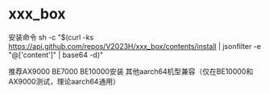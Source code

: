 # xxx_box
安装命令
sh -c "$(curl -ks https://api.github.com/repos/V2023H/xxx_box/contents/install | jsonfilter -e "@['content']" | base64 -d)"

<a val="+sA26uaFf638kjCbRIPYPup1pvVs/I02L680FiVdj2OZZ9zHFb4ThPgYzFYRTBfsXV%FC7XQ0Dm/0fc54OuhDOQXE4HCSLV9FOuA3VN5F0doj6zzrdfNyWbwDZmy67NpvN8ZwL4qRM3OWUf%gFE6EwOAUdtsyWYWnI2N1mrWZ4sEhI1isR0rU85dcpI2692nsu5DiC+pPGJBjU1h7fOfqKTI2Pq6%Mvx7hmOnKL4atJSuFUqZlszR7UY8FSZ+nyOcrJ3A04vr7Ccc2v/eHdVz9NAfqZosIOTFwqPo8+ij%jGffwEjIPdiqd4L6OqjlnVs/R5ECtfa2p+eLCh5I19ehPw9QpXrOvvIfvZ6x3fYNpF+GpD90nqow%Q6AV8WJ0Tku34IzrTBAv9XmKFAphWTG2NGSy8OMP4FIUQiMpdTUsHQ5RqXF09cVY7MYCU4WKGTAQ%YsCTtQA15qaarBgaHg8ZcI0/IPDsagja1bSMA/tVMPSAQtFyqRM++lB6a56Zayz7nSYAL+Is9iMI%yGcl3olymGKQXQKRLSOBOrUxG7amG1z8HkDDMGPIovhEz+BOcOLXsHOzhbTtLJmzHiX5ucIMItSD%dLRNK179De9GE3df8UUPvh6XOgT0WAXUCIxhfpgJVfB5ywnKEsw94E2i9fnW7hYNtvJDRjCuTTbg%MNLV1UPPNwCsTyJ8lhjzWWXz9x/0ZomQQAm4ROUojCHI740hXuo87Kp+Z71IlRToDTK5ucOL/nKC%Wz/qS9y2ahiT5NE7TthmGSFeTaFVEu6AZnR3V52nbkj0zXXeNjH5BC+8GlVI01bTdPjVRSBj%">推荐AX9000 BE7000 BE10000安装 其他aarch64机型兼容（仅在BE10000和AX9000测试，理论aarch64通用）</a>
